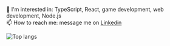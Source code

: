 📘 I'm interested in: TypeScript, React, game development, web development, Node.js  
📫 How to reach me: message me on [Linkedin](https://www.linkedin.com/in/mterczynski/)
<br/>

![Top langs](https://github-readme-stats.vercel.app/api/top-langs/?username=mterczynski&layout=compact)
